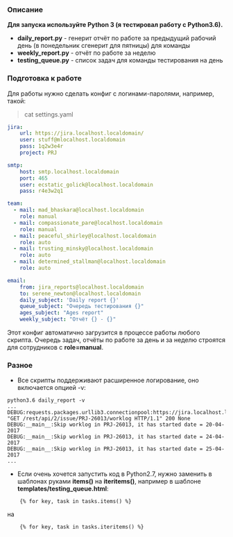 ### Описание

**Для запуска используйте Python 3 (я тестировал работу с Python3.6).**

* **daily_report.py** - генерит отчёт по работе за предыдущий рабочий день (в понедельник сгенерит для пятницы) для команды
* **weekly_report.py** - отчёт по работе за неделю
* **testing_queue.py** - список задач для команды тестирования на день

### Подготовка к работе

Для работы нужно сделать конфиг с логинами-паролями, например, такой:

> cat settings.yaml

```yaml
jira:
    url: https://jira.localhost.localdomain/
    user: stuff@mlocalhost.localdomain
    pass: 1q2w3e4r
    project: PRJ

smtp:
    host: smtp.localhost.localdomain
    port: 465
    user: ecstatic_golick@localhost.localdomain
    pass: r4e3w2q1

team:
  - mail: mad_bhaskara@localhost.localdomain
    role: manual
  - mail: compassionate_pare@localhost.localdomain
    role: manual
  - mail: peaceful_shirley@localhost.localdomain
    role: auto
  - mail: trusting_minsky@localhost.localdomain
    role: auto
  - mail: determined_stallman@localhost.localdomain
    role: auto

email:
    from: jira_reports@localhost.localdomain
    to: serene_newton@localhost.localdomain
    daily_subject: 'Daily report {}'
    queue_subject: "Очередь тестирования {}"
    ages_subject: "Ages report"
    weekly_subject: "Отчёт {} - {}"
```

Этот конфиг автоматично загрузится в процессе работы любого скрипта. Очередь задач, отчёты по работе за день и за неделю
строятся для сотрудников с **role=manual**. 


### Разное

* Все скрипты поддерживают расширенное логирование, оно включается опцией -v:

```
python3.6 daily_report -v
...
DEBUG:requests.packages.urllib3.connectionpool:https://jira.localhost.localdomain:443 "GET /rest/api/2/issue/PRJ-26013/worklog HTTP/1.1" 200 None
DEBUG:__main__:Skip worklog in PRJ-26013, it has started date = 20-04-2017
DEBUG:__main__:Skip worklog in PRJ-26013, it has started date = 24-04-2017
DEBUG:__main__:Skip worklog in PRJ-26013, it has started date = 25-04-2017
...
```

* Если очень хочется запустить код в Python2.7, нужно заменить в шаблонах руками **items()** на **iteritems()**, например в шаблоне
**templates/testing_queue.html**:

```jinja
    {% for key, task in tasks.items() %}
```

на

```jinja
    {% for key, task in tasks.iteritems() %}
```

